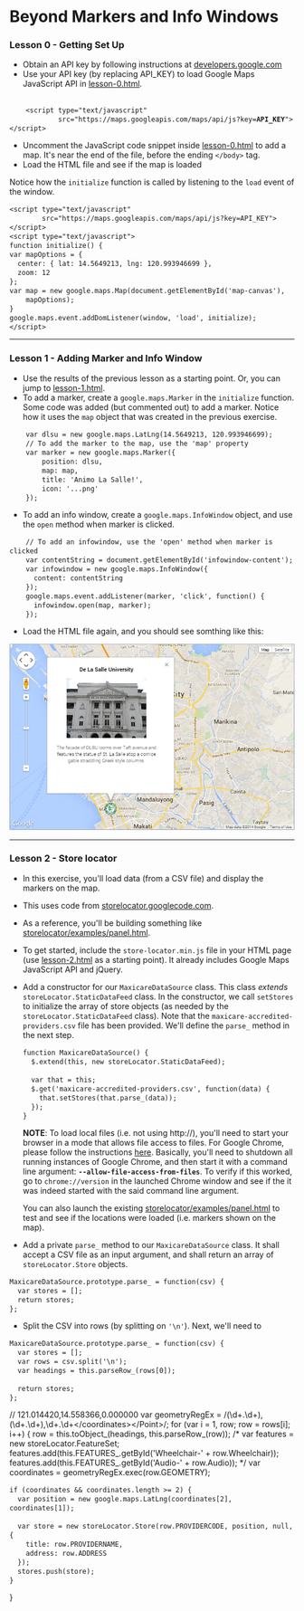 # Beyond Markers and Info Windows

### Lesson 0 - Getting Set Up

- Obtain an API key by following instructions at [developers.google.com](https://developers.google.com/maps/documentation/javascript/tutorial#api_key)
- Use your API key (by replacing API_KEY) to load Google Maps JavaScript API in [lesson-0.html](./lesson-0.html).

<pre><code>
    &lt;script type="text/javascript"
            src="https://maps.googleapis.com/maps/api/js?key=<strong>API_KEY</strong>"&gt;&lt;/script&gt;
</code></pre>

- Uncomment the JavaScript code snippet inside [lesson-0.html](./lesson-0.html) to add a map. It's near the end of the file, before the ending `</body>` tag.
- Load the HTML file and see if the map is loaded

Notice how the `initialize` function is called by listening to the `load` event of the window.

    <script type="text/javascript"
            src="https://maps.googleapis.com/maps/api/js?key=API_KEY"></script>
    <script type="text/javascript">
    function initialize() {
    var mapOptions = {
      center: { lat: 14.5649213, lng: 120.993946699 },
      zoom: 12
    };
    var map = new google.maps.Map(document.getElementById('map-canvas'),
        mapOptions);
    }
    google.maps.event.addDomListener(window, 'load', initialize);
    </script>

---

### Lesson 1 - Adding Marker and Info Window

- Use the results of the previous lesson as a starting point. Or, you can jump to [lesson-1.html](./lesson-1.html).
- To add a marker, create a `google.maps.Marker` in the `initialize` function. Some code was added (but commented out) to add a marker. Notice how it uses the `map` object that was created in the previous exercise.

```
    var dlsu = new google.maps.LatLng(14.5649213, 120.993946699);
    // To add the marker to the map, use the 'map' property
    var marker = new google.maps.Marker({
        position: dlsu,
        map: map,
        title: 'Animo La Salle!',
        icon: '...png'
    });
```

- To add an info window, create a `google.maps.InfoWindow` object, and use the `open` method when marker is clicked.

```
    // To add an infowindow, use the 'open' method when marker is clicked
    var contentString = document.getElementById('infowindow-content');
    var infowindow = new google.maps.InfoWindow({
      content: contentString
    });
    google.maps.event.addListener(marker, 'click', function() {
      infowindow.open(map, marker);
    });
```

- Load the HTML file again, and you should see somthing like this:

![Screenshot of Map with Marker and Infowindow](lesson-1.png)

---

### Lesson 2 - Store locator

- In this exercise, you'll load data (from a CSV file) and display the markers on the map.
- This uses code from [storelocator.googlecode.com](http://storelocator.googlecode.com).
- As a reference, you'll be building something like [storelocator/examples/panel.html](http://storelocator.googlecode.com/git/examples/panel.html).
- To get started, include the `store-locator.min.js` file in your HTML page (use [lesson-2.html](lesson-2.html) as a starting point). It already includes Google Maps JavaScript API and jQuery.
- Add a constructor for our `MaxicareDataSource` class. This class *extends* `storeLocator.StaticDataFeed` class. In the constructor, we call `setStores` to initialize the array of store objects (as needed by the `storeLocator.StaticDataFeed` class). Note that the `maxicare-accredited-providers.csv` file has been provided. We'll define the `parse_` method in the next step.

    ```
    function MaxicareDataSource() {
      $.extend(this, new storeLocator.StaticDataFeed);

      var that = this;
      $.get('maxicare-accredited-providers.csv', function(data) {
        that.setStores(that.parse_(data));
      });
    }
    ```

    **NOTE**: To load local files (i.e. not using http://), you'll need to start your browser in a mode that allows file access to files. For Google Chrome, please follow the instructions [here](http://www.chrome-allow-file-access-from-file.com). Basically, you'll need to shutdown all running instances of Google Chrome, and then start it with a command line argument: **`--allow-file-access-from-files`**. To verify if this worked, go to `chrome://version` in the launched Chrome window and see if the it was indeed started with the said command line argument.

    You can also launch the existing [storelocator/examples/panel.html](storelocator/examples/panel.html) to test and see if the locations were loaded (i.e. markers shown on the map).

- Add a private `parse_` method to our `MaxicareDataSource` class. It shall accept a CSV file as an input argument, and shall return an array of `storeLocator.Store` objects.

```
MaxicareDataSource.prototype.parse_ = function(csv) {
  var stores = [];
  return stores;
};
```

- Split the CSV into rows (by splitting on `'\n'`). Next, we'll need to 

```
MaxicareDataSource.prototype.parse_ = function(csv) {
  var stores = [];
  var rows = csv.split('\n');
  var headings = this.parseRow_(rows[0]);

  return stores;
};
```

  // <Point><coordinates>121.014420,14.558366,0.000000</coordinates></Point>
  var geometryRegEx = /<Point><coordinates>(\d+\.\d+),(\d+\.\d+),\d+\.\d+<\/coordinates><\/Point>/;
  for (var i = 1, row; row = rows[i]; i++) {
    row = this.toObject_(headings, this.parseRow_(row));
    /*
    var features = new storeLocator.FeatureSet;
    features.add(this.FEATURES_.getById('Wheelchair-' + row.Wheelchair));
    features.add(this.FEATURES_.getById('Audio-' + row.Audio));
    */
    var coordinates = geometryRegEx.exec(row.GEOMETRY);

    if (coordinates && coordinates.length >= 2) {
      var position = new google.maps.LatLng(coordinates[2], coordinates[1]);

      var store = new storeLocator.Store(row.PROVIDERCODE, position, null, {
        title: row.PROVIDERNAME,
        address: row.ADDRESS
      });
      stores.push(store);
    }
  }



